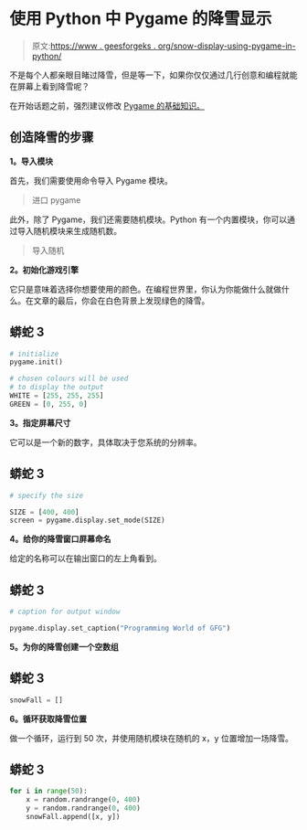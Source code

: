 # 使用 Python 中 Pygame 的降雪显示

> 原文:[https://www . geesforgeks . org/snow-display-using-pygame-in-python/](https://www.geeksforgeeks.org/snowfall-display-using-pygame-in-python/)

不是每个人都亲眼目睹过降雪，但是等一下，如果你仅仅通过几行创意和编程就能在屏幕上看到降雪呢？

在开始话题之前，强烈建议修改 [Pygame 的基础知识。](https://www.geeksforgeeks.org/introduction-to-pygame/)

## 创造降雪的步骤

**1。导入模块**

首先，我们需要使用命令导入 Pygame 模块。

> 进口 pygame

此外，除了 Pygame，我们还需要随机模块。Python 有一个内置模块，你可以通过导入随机模块来生成随机数。

> 导入随机

**2。初始化游戏引擎**

它只是意味着选择你想要使用的颜色。在编程世界里，你认为你能做什么就做什么。在文章的最后，你会在白色背景上发现绿色的降雪。

## 蟒蛇 3

```py
# initialize
pygame.init()

# chosen colours will be used
# to display the output
WHITE = [255, 255, 255]
GREEN = [0, 255, 0]
```

**3。指定屏幕尺寸**

它可以是一个新的数字，具体取决于您系统的分辨率。

## 蟒蛇 3

```py
# specify the size

SIZE = [400, 400]
screen = pygame.display.set_mode(SIZE)
```

**4。给你的降雪窗口屏幕命名**

给定的名称可以在输出窗口的左上角看到。

## 蟒蛇 3

```py
# caption for output window

pygame.display.set_caption("Programming World of GFG")
```

**5。为你的降雪创建一个空数组**

## 蟒蛇 3

```py
snowFall = []
```

**6。循环获取降雪位置**

做一个循环，运行到 50 次，并使用随机模块在随机的 x，y 位置增加一场降雪。

## 蟒蛇 3

```py
for i in range(50):
    x = random.randrange(0, 400)
    y = random.randrange(0, 400)
    snowFall.append([x, y])
```